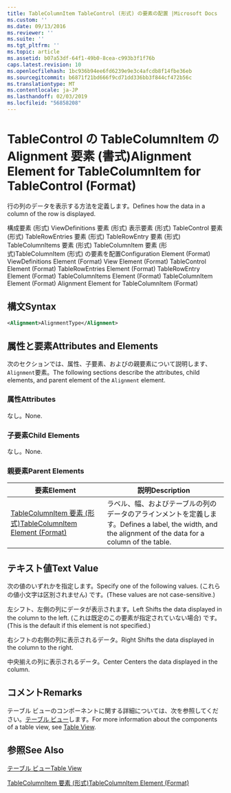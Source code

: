 ```yaml
---
title: TableColumnItem TableControl (形式) の要素の配置 |Microsoft Docs
ms.custom: ''
ms.date: 09/13/2016
ms.reviewer: ''
ms.suite: ''
ms.tgt_pltfrm: ''
ms.topic: article
ms.assetid: b07a53df-64f1-49b0-8cea-c993b3f1f76b
caps.latest.revision: 10
ms.openlocfilehash: 1bc936b94ee6fd6239e9e3c4afcdb8f14fbe36eb
ms.sourcegitcommit: b6871f21bd666f9cd71dd336bb3f844cf472b56c
ms.translationtype: MT
ms.contentlocale: ja-JP
ms.lasthandoff: 02/03/2019
ms.locfileid: "56858208"
---
```

# <a name="alignment-element-for-tablecolumnitem-for-tablecontrol-format"></a><span data-ttu-id="dbe21-102">TableControl の TableColumnItem の Alignment 要素 (書式)</span><span class="sxs-lookup"><span data-stu-id="dbe21-102">Alignment Element for TableColumnItem for TableControl (Format)</span></span>

<span data-ttu-id="dbe21-103">行の列のデータを表示する方法を定義します。</span><span class="sxs-lookup"><span data-stu-id="dbe21-103">Defines how the data in a column of the row is displayed.</span></span>

<span data-ttu-id="dbe21-104">構成要素 (形式) ViewDefinitions 要素 (形式) 表示要素 (形式) TableControl 要素 (形式) TableRowEntries 要素 (形式) TableRowEntry 要素 (形式) TableColumnItems 要素 (形式) TableColumnItem 要素 (形式)TableColumnItem (形式) の要素を配置</span><span class="sxs-lookup"><span data-stu-id="dbe21-104">Configuration Element (Format) ViewDefinitions Element (Format) View Element (Format) TableControl Element (Format) TableRowEntries Element (Format) TableRowEntry Element (Format) TableColumnItems Element (Format) TableColumnItem Element (Format) Alignment Element for TableColumnItem (Format)</span></span>

## <a name="syntax"></a><span data-ttu-id="dbe21-105">構文</span><span class="sxs-lookup"><span data-stu-id="dbe21-105">Syntax</span></span>

```xml
<Alignment>AlignmentType</Alignment>
```

## <a name="attributes-and-elements"></a><span data-ttu-id="dbe21-106">属性と要素</span><span class="sxs-lookup"><span data-stu-id="dbe21-106">Attributes and Elements</span></span>

<span data-ttu-id="dbe21-107">次のセクションでは、属性、子要素、およびの親要素について説明します、`Alignment`要素。</span><span class="sxs-lookup"><span data-stu-id="dbe21-107">The following sections describe the attributes, child elements, and parent element of the `Alignment` element.</span></span>

### <a name="attributes"></a><span data-ttu-id="dbe21-108">属性</span><span class="sxs-lookup"><span data-stu-id="dbe21-108">Attributes</span></span>

<span data-ttu-id="dbe21-109">なし。</span><span class="sxs-lookup"><span data-stu-id="dbe21-109">None.</span></span>

### <a name="child-elements"></a><span data-ttu-id="dbe21-110">子要素</span><span class="sxs-lookup"><span data-stu-id="dbe21-110">Child Elements</span></span>

<span data-ttu-id="dbe21-111">なし。</span><span class="sxs-lookup"><span data-stu-id="dbe21-111">None.</span></span>

### <a name="parent-elements"></a><span data-ttu-id="dbe21-112">親要素</span><span class="sxs-lookup"><span data-stu-id="dbe21-112">Parent Elements</span></span>

|<span data-ttu-id="dbe21-113">要素</span><span class="sxs-lookup"><span data-stu-id="dbe21-113">Element</span></span>|<span data-ttu-id="dbe21-114">説明</span><span class="sxs-lookup"><span data-stu-id="dbe21-114">Description</span></span>|
|-------------|-----------------|
|[<span data-ttu-id="dbe21-115">TableColumnItem 要素 (形式)</span><span class="sxs-lookup"><span data-stu-id="dbe21-115">TableColumnItem Element (Format)</span></span>](./tablecolumnitem-element-for-tablecolumnitems-for-tablecontrol-format.md)|<span data-ttu-id="dbe21-116">ラベル、幅、およびテーブルの列のデータのアラインメントを定義します。</span><span class="sxs-lookup"><span data-stu-id="dbe21-116">Defines a label, the width, and the alignment of the data for a column of the table.</span></span>|

## <a name="text-value"></a><span data-ttu-id="dbe21-117">テキスト値</span><span class="sxs-lookup"><span data-stu-id="dbe21-117">Text Value</span></span>

<span data-ttu-id="dbe21-118">次の値のいずれかを指定します。</span><span class="sxs-lookup"><span data-stu-id="dbe21-118">Specify one of the following values.</span></span> <span data-ttu-id="dbe21-119">(これらの値小文字は区別されません) です。</span><span class="sxs-lookup"><span data-stu-id="dbe21-119">(These values are not case-sensitive.)</span></span>

<span data-ttu-id="dbe21-120">左シフト、左側の列にデータが表示されます。</span><span class="sxs-lookup"><span data-stu-id="dbe21-120">Left Shifts the data displayed in the column to the left.</span></span> <span data-ttu-id="dbe21-121">(これは既定のこの要素が指定されていない場合) です。</span><span class="sxs-lookup"><span data-stu-id="dbe21-121">(This is the default if this element is not specified.)</span></span>

<span data-ttu-id="dbe21-122">右シフトの右側の列に表示されるデータ。</span><span class="sxs-lookup"><span data-stu-id="dbe21-122">Right Shifts the data displayed in the column to the right.</span></span>

<span data-ttu-id="dbe21-123">中央揃えの列に表示されるデータ。</span><span class="sxs-lookup"><span data-stu-id="dbe21-123">Center Centers the data displayed in the column.</span></span>

## <a name="remarks"></a><span data-ttu-id="dbe21-124">コメント</span><span class="sxs-lookup"><span data-stu-id="dbe21-124">Remarks</span></span>

<span data-ttu-id="dbe21-125">テーブル ビューのコンポーネントに関する詳細については、次を参照してください。[テーブル ビュー](./creating-a-table-view.md)します。</span><span class="sxs-lookup"><span data-stu-id="dbe21-125">For more information about the components of a table view, see [Table View](./creating-a-table-view.md).</span></span>

## <a name="see-also"></a><span data-ttu-id="dbe21-126">参照</span><span class="sxs-lookup"><span data-stu-id="dbe21-126">See Also</span></span>

[<span data-ttu-id="dbe21-127">テーブル ビュー</span><span class="sxs-lookup"><span data-stu-id="dbe21-127">Table View</span></span>](./creating-a-table-view.md)

[<span data-ttu-id="dbe21-128">TableColumnItem 要素 (形式)</span><span class="sxs-lookup"><span data-stu-id="dbe21-128">TableColumnItem Element (Format)</span></span>](./tablecolumnitem-element-for-tablecolumnitems-for-tablecontrol-format.md)
